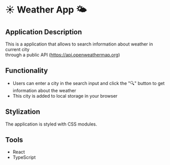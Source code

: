 # ☀️ Weather App 🌤

## Application Description

This is a application that allows to search information about weather in current city \
through a public API (https://api.openweathermap.org)

## Functionality
- Users can enter a city in the search input and click the "🔍" button to get information about the weather
- This city is added to local storage in your browser

## Stylization
The application is styled with CSS modules.

## Tools
- React
- TypeScript
